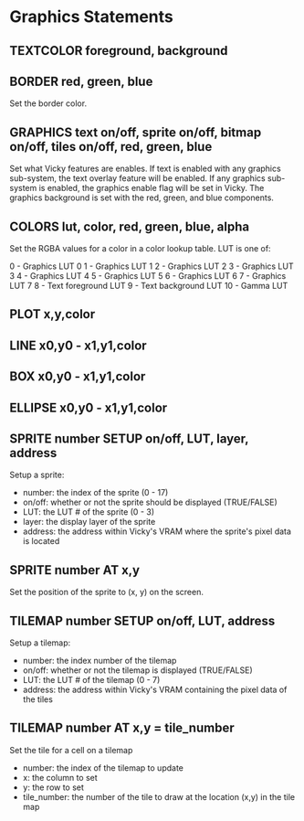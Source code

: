 # Graphics Statements

## TEXTCOLOR foreground, background

## BORDER red, green, blue

Set the border color.

## GRAPHICS text on/off, sprite on/off, bitmap on/off, tiles on/off, red, green, blue

Set what Vicky features are enables. If text is enabled with any graphics sub-system, the text overlay feature will be enabled.
If any graphics sub-system is enabled, the graphics enable flag will be set in Vicky. The graphics background is set with the
red, green, and blue components.

## COLORS lut, color, red, green, blue, alpha

Set the RGBA values for a color in a color lookup table. LUT is one of:

0 - Graphics LUT 0
1 - Graphics LUT 1
2 - Graphics LUT 2
3 - Graphics LUT 3
4 - Graphics LUT 4
5 - Graphics LUT 5
6 - Graphics LUT 6
7 - Graphics LUT 7
8 - Text foreground LUT
9 - Text background LUT
10 - Gamma LUT

## PLOT x,y,color

## LINE x0,y0 - x1,y1,color

## BOX x0,y0 - x1,y1,color

## ELLIPSE x0,y0 - x1,y1,color

## SPRITE number SETUP on/off, LUT, layer, address

Setup a sprite:

- number: the index of the sprite (0 - 17)
- on/off: whether or not the sprite should be displayed (TRUE/FALSE)
- LUT: the LUT # of the sprite (0 - 3)
- layer: the display layer of the sprite
- address: the address within Vicky's VRAM where the sprite's pixel data is located

## SPRITE number AT x,y

Set the position of the sprite to (x, y) on the screen.

## TILEMAP number SETUP on/off, LUT, address

Setup a tilemap:

- number: the index number of the tilemap
- on/off: whether or not the tilemap is displayed (TRUE/FALSE)
- LUT: the LUT # of the tilemap (0 - 7)
- address: the address within Vicky's VRAM containing the pixel data of the tiles

## TILEMAP number AT x,y = tile_number

Set the tile for a cell on a tilemap

- number: the index of the tilemap to update
- x: the column to set
- y: the row to set
- tile_number: the number of the tile to draw at the location (x,y) in the tile map

## 